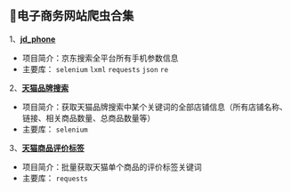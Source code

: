 ## :rocket:电子商务网站爬虫合集
1、[**jd_phone**](https://github.com/Hopetree/E-commerce-crawlers/tree/master/jd_phone)
- 项目简介：京东搜索全平台所有手机参数信息
- 主要库：
`selenium`
`lxml`
`requests`
`json`
`re`

2、[**天猫品牌搜索**](https://github.com/Hopetree/E-commerce-crawlers/tree/master/%E5%A4%A9%E7%8C%AB%E5%93%81%E7%89%8C%E6%90%9C%E7%B4%A2)
- 项目简介：获取天猫品牌搜索中某个关键词的全部店铺信息（所有店铺名称、链接、相关商品数量、总商品数量等）
- 主要库：
`selenium`

3、[**天猫商品评价标签**](https://github.com/Hopetree/E-commerce-crawlers/tree/master/%E5%A4%A9%E7%8C%AB%E5%95%86%E5%93%81%E8%AF%84%E4%BB%B7%E6%A0%87%E7%AD%BE)
- 项目简介：批量获取天猫单个商品的评价标签关键词
- 主要库：
`requests`


